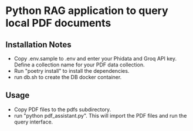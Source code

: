 # Python RAG application to query local PDF documents

## Installation Notes

- Copy .env.sample to .env and enter your Phidata and Groq API key.
  Define a collection name for your PDF data collection.
- Run "poetry install" to install the dependencies.
- run db.sh to create the DB docker container.

## Usage

- Copy PDF files to the pdfs subdirectory.
- run "python pdf_assistant.py". This will import the PDF files and run the
  query interface.
